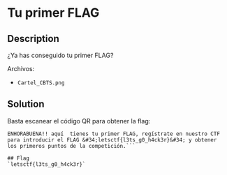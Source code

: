 # Tu primer FLAG
## Description

¿Ya has conseguido tu primer FLAG?

Archivos:
- `Cartel_CBTS.png`

## Solution

Basta escanear el código QR para obtener la flag:

```
ENHORABUENA!! aquí  tienes tu primer FLAG, regístrate en nuestro CTF para introducir el FLAG &#34;letsctf{l3ts_g0_h4ck3r}&#34; y obtener los primeros puntos de la competición.```

## Flag
`letsctf{l3ts_g0_h4ck3r}`